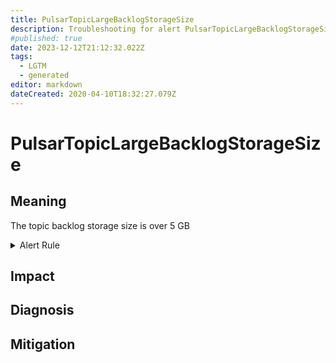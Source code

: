 ```yaml
---
title: PulsarTopicLargeBacklogStorageSize
description: Troubleshooting for alert PulsarTopicLargeBacklogStorageSize
#published: true
date: 2023-12-12T21:12:32.022Z
tags: 
  - LGTM
  - generated
editor: markdown
dateCreated: 2020-04-10T18:32:27.079Z
---
```


# PulsarTopicLargeBacklogStorageSize

## Meaning
[//]: # "Short paragraph that explains what the alert means"
The topic backlog storage size is over 5 GB

<details>
  <summary>Alert Rule</summary>

{{% rule "pulsar/pulsar-internal.yml" "PulsarTopicLargeBacklogStorageSize" %}}

<!-- Rule when generated

```yaml
alert: PulsarTopicLargeBacklogStorageSize
expr: sum(pulsar_storage_size > 5*1024*1024*1024) by (topic)
for: 1h
labels:
    severity: warning
annotations:
    summary: Pulsar topic large backlog storage size (instance {{ $labels.instance }})
    description: |-
        The topic backlog storage size is over 5 GB
          VALUE = {{ $value }}
          LABELS = {{ $labels }}
    runbook: https://github.com/srerun/prometheus-alerts/blob/main/content/runbooks/pulsar-internal/PulsarTopicLargeBacklogStorageSize.md

```

-->

</details>


## Impact
[//]: # "What could / will happen if the alert is not addressed"



## Diagnosis
[//]: # "Steps to take to identify the cause of the problem"



## Mitigation
[//]: # "The steps necessary to resolve the alert"

